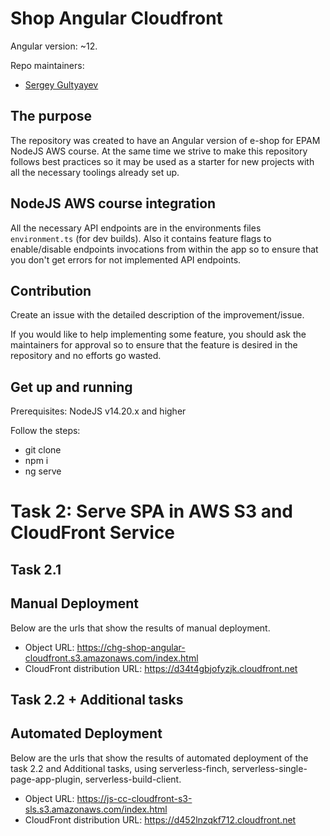 # Shop Angular Cloudfront

Angular version: ~12.

Repo maintainers:

- [Sergey Gultyayev](https://github.com/gultyayev)

## The purpose

The repository was created to have an Angular version of e-shop for EPAM NodeJS AWS course. At the same time we strive to make this repository follows best practices so it may be used as a starter for new projects with all the necessary toolings already set up.

## NodeJS AWS course integration

All the necessary API endpoints are in the environments files `environment.ts` (for dev builds). Also it contains feature flags to enable/disable endpoints invocations from within the app so to ensure that you don't get errors for not implemented API endpoints.

## Contribution

Create an issue with the detailed description of the improvement/issue.

If you would like to help implementing some feature, you should ask the maintainers for approval so to ensure that the feature is desired in the repository and no efforts go wasted.

## Get up and running

Prerequisites: NodeJS v14.20.x and higher

Follow the steps:

- git clone
- npm i
- ng serve

# Task 2: Serve SPA in AWS S3 and CloudFront Service

## Task 2.1
## Manual Deployment
Below are the urls that show the results of manual deployment.
- Object URL: https://chg-shop-angular-cloudfront.s3.amazonaws.com/index.html
- CloudFront distribution URL: https://d34t4gbjofyzjk.cloudfront.net

## Task 2.2 + Additional tasks
## Automated Deployment
Below are the urls that show the results of automated deployment of the task 2.2 and Additional tasks,
using serverless-finch, serverless-single-page-app-plugin, serverless-build-client.
- Object URL: https://js-cc-cloudfront-s3-sls.s3.amazonaws.com/index.html
- CloudFront distribution URL: https://d452lnzqkf712.cloudfront.net
